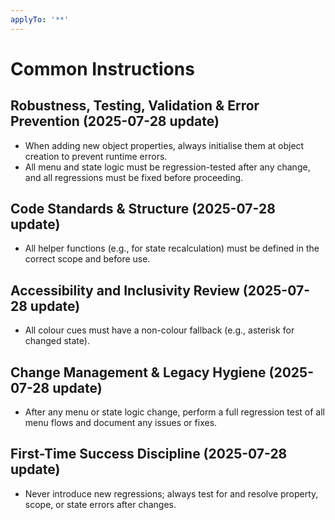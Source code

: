 ```yaml
---
applyTo: '**'
---
```

# Common Instructions

## Robustness, Testing, Validation & Error Prevention (2025-07-28 update)

- When adding new object properties, always initialise them at object creation to prevent runtime errors.
- All menu and state logic must be regression-tested after any change, and all regressions must be fixed before proceeding.

## Code Standards & Structure (2025-07-28 update)

- All helper functions (e.g., for state recalculation) must be defined in the correct scope and before use.

## Accessibility and Inclusivity Review (2025-07-28 update)

- All colour cues must have a non-colour fallback (e.g., asterisk for changed state).

## Change Management & Legacy Hygiene (2025-07-28 update)

- After any menu or state logic change, perform a full regression test of all menu flows and document any issues or fixes.

## First-Time Success Discipline (2025-07-28 update)

- Never introduce new regressions; always test for and resolve property, scope, or state errors after changes.
